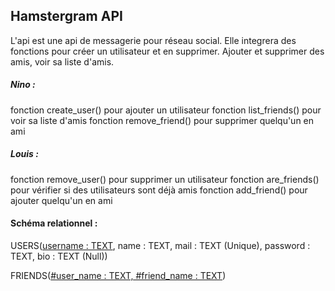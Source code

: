 ## Hamstergram API

L'api est une api de messagerie pour réseau social. 
Elle integrera des fonctions pour créer un utilisateur et en supprimer. 
Ajouter et supprimer des amis, voir sa liste d'amis.


##### Nino : 
fonction create_user() pour ajouter un utilisateur
fonction list_friends() pour voir sa liste d'amis
fonction remove_friend() pour supprimer quelqu'un en ami

##### Louis :
fonction remove_user() pour supprimer un utilisateur
fonction are_friends() pour vérifier si des utilisateurs sont déjà amis
fonction add_friend() pour ajouter quelqu'un en ami


#### Schéma relationnel :
USERS(<u>username : TEXT</u>, name : TEXT, mail : TEXT (Unique), password : TEXT, bio : TEXT (Null))

FRIENDS(<u>#user_name : TEXT, #friend_name : TEXT</u>)